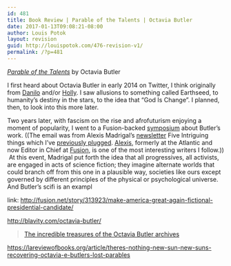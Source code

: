 ```yaml
---
id: 481
title: Book Review | Parable of the Talents | Octavia Butler
date: 2017-01-13T09:08:21-08:00
author: Louis Potok
layout: revision
guid: http://louispotok.com/476-revision-v1/
permalink: /?p=481
---
```

_[Parable of the Talents](http://amzn.to/2jtgi2C)_ by Octavia Butler

I first heard about Octavia Butler in early 2014 on Twitter, I think originally from [Danilo](https://twitter.com/_danilo) and/or [Holly](https://twitter.com/girlziplocked). I saw allusions to something called Earthseed, to humanity&#8217;s destiny in the stars, to the idea that &#8220;God Is Change&#8221;. I planned, then, to look into this more later.

Two years later, with fascism on the rise and afrofuturism enjoying a moment of popularity, I went to a Fusion-backed [symposium](https://www.facebook.com/events/1667300346857177/) about Butler&#8217;s work. ((The email was from Alexis Madrigal&#8217;s [newsletter](https://www.tinyletter.com/5it) Five Intriguing things which I&#8217;ve [previously plugged](http://louispotok.com/become-interesting/). [Alexis](https://twitter.com/alexismadrigal), formerly at the Atlantic and now Editor in Chief at [Fusion](https://fusion.net/), is one of the most interesting writers I follow.))  At this event, Madrigal put forth the idea that all progressives, all activists, are engaged in acts of science fiction; they imagine alternate worlds that could branch off from this one in a plausible way, societies like ours except governed by different principles of the physical or psychological universe. And Butler&#8217;s scifi is an exampl

link: http://fusion.net/story/313923/make-america-great-again-fictional-presidential-candidate/

http://blavity.com/octavia-butler/

<blockquote class="wp-embedded-content" data-secret="egwlUYlW2X">
  <p>
    <a href="https://boingboing.net/2015/11/01/the-incredible-treasures-of-th.html">The incredible treasures of the Octavia Butler archives</a>
  </p>
</blockquote>



https://lareviewofbooks.org/article/theres-nothing-new-sun-new-suns-recovering-octavia-e-butlers-lost-parables

&nbsp;
